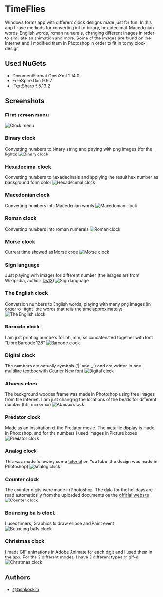 # TimeFlies

 Windows forms app with different clock designs made just for fun. In this app I have methods for converting int to binary, hexadecimal, Macedonian words, English words, roman numerals, changing different images in order to simulate an animation and more. Some of the images are found on the Internet and I modified them in Photoshop in order to fit in to my clock design.

 ## Used NuGets
 - DocumentFormat.OpenXml 2.14.0
 - FreeSpire.Doc 9.9.7
 - iTextSharp 5.5.13.2


## Screenshots

### First screen menu
![Clock menu](https://github.com/tashkoskim/TimeFlies/blob/main/Screenshots/Screenshot%202023-03-01%20195224.png?raw=true)


### Binary clock
Converting numbers to binary string and playing with png images (for the lights)
![Binary clock](https://github.com/tashkoskim/TimeFlies/blob/main/Screenshots/1_Binary.png?raw=true)

### Hexadecimal clock
Converting numbers to hexadecimals and applying the result hex number as background form color
![Hexadecimal clock](https://github.com/tashkoskim/TimeFlies/blob/main/Screenshots/2_Hexadecimal.png?raw=true)

### Macedonian clock
Converting numbers into Macedonian words
![Macedonian clock](https://github.com/tashkoskim/TimeFlies/blob/main/Screenshots/3_Macedonian.png?raw=true)

### Roman clock
Converting numbers into roman numerals
![Roman clock](https://github.com/tashkoskim/TimeFlies/blob/main/Screenshots/4_Roman.png?raw=true)

### Morse clock
Current time showed as Morse code
![Morse clock](https://github.com/tashkoskim/TimeFlies/blob/main/Screenshots/5_Morse.png?raw=true)

### Sign language
Just playing with images for different number (the images are from Wikipedia, author: [Ds13](https://commons.wikimedia.org/wiki/File:Asl_alphabet_gallaudet.svg))
![Sign language](https://github.com/tashkoskim/TimeFlies/blob/main/Screenshots/6_Sign.png?raw=true)

### The English clock
Conversion numbers to English words, playing with many png images (in order to “light” the words that tells the time approximately)
![The English clock](https://github.com/tashkoskim/TimeFlies/blob/main/Screenshots/7_English.png?raw=true)

### Barcode clock
I am just printing numbers for hh, mm, ss concatenated together with font “Libre Barcode 128”
![Barcode clock](https://github.com/tashkoskim/TimeFlies/blob/main/Screenshots/8_Barcode.png?raw=true)

### Digital clock
The numbers are actually symbols (‘|’ and ‘_’) and are written in one multiline textbox with Courier New font
![Digital clock](https://github.com/tashkoskim/TimeFlies/blob/main/Screenshots/9_Digital.png?raw=true)

### Abacus clock
The background wooden frame was made in Photoshop using free images from the Internet. I am just changing the locations of the beads for different number (hh, mm or ss)
![Abacus clock](https://github.com/tashkoskim/TimeFlies/blob/main/Screenshots/10_Abacus.png?raw=true)

### Predator clock
Made as an inspiration of the Predator movie. The metallic display is made in Photoshop, and for the numbers I used images in Picture boxes
![Predator clock](https://github.com/tashkoskim/TimeFlies/blob/main/Screenshots/11_Predator.png?raw=true)

### Analog clock
This was made following some [tutorial](https://www.youtube.com/watch?app=desktop&v=o8CoLOtCYyk&t=751s) on YouTube (the design was made in Photoshop)
![Analog clock](https://github.com/tashkoskim/TimeFlies/blob/main/Screenshots/12_Analog.png?raw=true)

### Counter clock
The counter digits were made in Photoshop. The data for the holidays are read automatically from the uploaded documents on the [official website](https://www.mtsp.gov.mk/programa-za-nerabotni-denovi.nspx)
![Counter clock](https://github.com/tashkoskim/TimeFlies/blob/main/Screenshots/13_Counter.png?raw=true)

### Bouncing balls clock
I used timers, Graphics to draw ellipse and Paint event
![Bouncing balls clock](https://github.com/tashkoskim/TimeFlies/blob/main/Screenshots/14_Balls.png?raw=true)

### Christmas clock
I made GIF animations in Adobe Animate for each digit and I used them in the app. For the 3 different modes, I have 3 different types of gif-s.
![Christmas clock](https://github.com/tashkoskim/TimeFlies/blob/main/Screenshots/15_Christmas.png?raw=true)


## Authors
- [@tashkoskim](https://github.com/tashkoskim)


